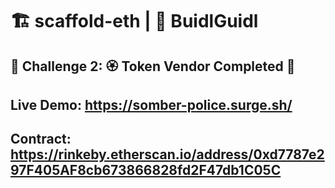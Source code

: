 # 🏗 scaffold-eth | 🏰 BuidlGuidl

## 🚩 Challenge 2: 🏵 Token Vendor Completed 🤖
## Live Demo: https://somber-police.surge.sh/
## Contract: https://rinkeby.etherscan.io/address/0xd7787e297F405AF8cb673866828fd2F47db1C05C

